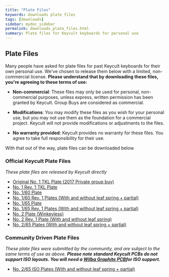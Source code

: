 ```yaml
---
title: "Plate Files"
keywords: downloads plate files
tags: [downloads]
sidebar: mydoc_sidebar
permalink: downloads_plate_files.html
summary: Plate files for Keycult keyboards for personal use
---
```


## Plate Files

Many people have asked for plate files for past Keycult keyboards for their own personal use. We've chosen to release them below with a limited, non-commercial license. **Please understand that by downloading these files, you're agreeing to these terms of use:**

* **Non-commercial**: These files may only be used for personal, non-commercial purposes, unless express, written permission has been granted by Keycult. Group Buys are considered as commercial.

* **Modifications**: You may modify these files as you wish for your personal use, but you may not use them as the foundation for a commercial project. Keycult will not provide modifications or adjustments to the files.

* **No warranty provided**: Keycult provides no warranty for these files. You agree to take full responsibility for their use.

With that out of the way, plate files can be downloaded below.

### Official Keycult Plate Files

_These plate files are released by Keycult directly_

* [Original No. 1 TKL Plate (2017 Private group buy)](/plate_files/No1TKL-2017-Plate.zip)
* [No. 1 Rev. 1 TKL Plate](/plate_files/No1Rev1TKL-Plate.zip)
* [No. 1/60 Plate](/plate_files/No160-Plate.zip)
* [No. 1/60 Rev. 1 Plates (With and without leaf spring + partial)](/plate_files/No160-Rev1-Plates.zip)
* [No. 1/65 Plate](/plate_files/No165-Plate.zip)
* [No. 1/65 Rev. 1 Plates (With and without leaf spring + partial)](/plate_files/No165-Rev1-Plates.zip)
* [No. 2 Plate (Winkeyless)](/plate_files/No2TKL-Plate.zip)
* [No. 2 Rev. 1 Plate (With and without leaf spring)](/plate_files/No2Rev1TKL-Plate.zip)
* [No. 2/65 Plates (With and without leaf spring + partial)](/plate_files/No265-Plates.zip)


### Community Driven Plate Files

_These plate files were submitted by the community, and are subject to the same terms of use as above. **Please note standard Keycult PCBs do not support ISO layouts. You will need a [Wilba Graphite PCB](https://keycult.com/collections/accessories/products/graphite-pcbs)for ISO support.**_

* [No. 2/65 ISO Plates (With and without leaf spring + partial)](/plate_files/No265-Plates-ISO.zip)